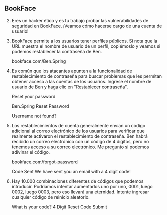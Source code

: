 ## BookFace


2) Eres un hacker ético y es tu trabajo probar las vulnerabilidades de seguridad en BookFace. ¡Veamos cómo hacerse 
cargo de una cuenta de usuario!


2) BookFace permite a los usuarios tener perfiles públicos. Si nota que la URL muestra el nombre de usuario de un 
perfil, copiémoslo y veamos si podemos restablecer la contraseña de Ben.
 

    bookface.com/Ben.Spring

3) Es común que los atacantes apunten a la funcionalidad de restablecimiento de contraseña para buscar problemas que 
les permitan obtener acceso a las cuentas de los usuarios.
Ingrese el nombre de usuario de Ben y haga clic en "Restablecer contraseña".


    Reset your password

    Ben.Spring      Reset Password
    
    Username not found?

4) Los restablecimientos de cuenta generalmente envían un código adicional al correo electrónico de los usuarios para 
verificar que realmente activaron el restablecimiento de contraseña.
Ben habrá recibido un correo electrónico con un código de 4 dígitos, pero no tenemos acceso a su correo electrónico. Me
pregunto si podemos adivinar el código.


    bookface.com/forgot-password
    
    Code Sent
    We have sent you an email with a 4 digit code!

5) Hay 10.000 combinaciones diferentes de códigos que podemos introducir. Podríamos intentar aumentarlos uno por uno, 
0001, luego 0002, luego 0003, pero eso llevará una eternidad.
Intente ingresar cualquier código de reinicio aleatorio.


    What is your code?
    4 Digit Reset Code     Submit

